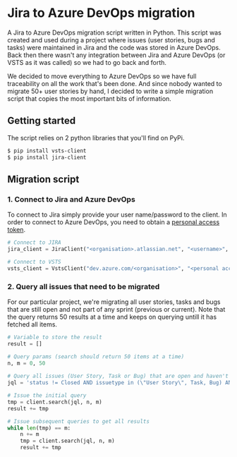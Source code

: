# Jira to Azure DevOps migration
A Jira to Azure DevOps migration script written in Python. This script was created and used during a project where issues (user stories, bugs and tasks) were maintained in Jira and the code was stored in Azure DevOps. Back then there wasn't any integration between Jira and Azure DevOps (or VSTS as it was called) so we had to go back and forth. 

We decided to move everything to Azure DevOps so we have full traceability on all the work that's been done. And since nobody wanted to migrate 50+ user stories by hand, I decided to write a simple migration script that copies the most important bits of information.

## Getting started
The script relies on 2 python libraries that you'll find on PyPi.
```bash
$ pip install vsts-client
$ pip install jira-client
```

## Migration script
### 1. Connect to Jira and Azure DevOps
To connect to Jira simply provide your user name/password to the client. In order to connect to Azure DevOps, you need to obtain a [personal access token](https://docs.microsoft.com/en-us/vsts/integrate/get-started/authentication/pat).
```python
# Connect to JIRA
jira_client = JiraClient("<organisation>.atlassian.net", "<username>", "<password>")

# Connect to VSTS
vsts_client = VstsClient("dev.azure.com/<organisation>", "<personal access token>")
```

### 2. Query all issues that need to be migrated
For our particular project, we're migrating all user stories, tasks and bugs that are still open and not part of any sprint (previous or current). Note that the query returns 50 results at a time and keeps on querying untill it has fetched all items. 
```python
# Variable to store the result
result = []

# Query params (search should return 50 items at a time)
n, m = 0, 50
    
# Query all issues (User Story, Task or Bug) that are open and haven't been part of a sprint 
jql = 'status != Closed AND issuetype in (\"User Story\", Task, Bug) AND Sprint is EMPTY AND (\"Epic Link\" is EMPTY OR \"Epic Link\" != Maintenance) AND (fixVersion is EMPTY OR fixVersion != \"On Hold\") ORDER BY Rank ASC'

# Issue the initial query
tmp = client.search(jql, n, m)
result += tmp

# Issue subsequent queries to get all results
while len(tmp) == m:
    n += m
    tmp = client.search(jql, n, m)
    result += tmp
```